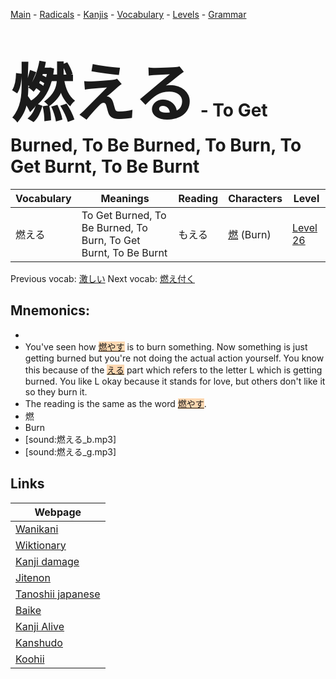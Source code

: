<style> bigfont {font-size: 100px}</style>
[Main](../README.md) -
[Radicals](../radicals.md) -
[Kanjis](../kanjis.md) -
[Vocabulary](../vocabulary.md) -
[Levels](../levels.md) -
[Grammar](../grammar.md)
# <bigfont> 燃える</bigfont> - To Get Burned, To Be Burned, To Burn, To Get Burnt, To Be Burnt 

| Vocabulary | Meanings | Reading | Characters | Level |
| --- | --- | --- | --- | --- |
| 燃える | To Get Burned, To Be Burned, To Burn, To Get Burnt, To Be Burnt | もえる |  [燃](../kanjis/燃.md) (Burn) | [Level 26](../levels/wk_level26.md) |

Previous vocab: [激しい](激しい.md) Next vocab: [燃え付く](燃え付く.md) 

## Mnemonics:

* 
* You've seen how <span style="background-color:#fed8b1"> [燃やす](https://jisho.org/search/燃やす)</span> is to burn something. Now something is just getting burned but you're not doing the actual action yourself. You know this because of the <span style="background-color:#fed8b1"> [える](https://jisho.org/search/える)</span> part which refers to the letter L which is getting burned. You like L okay because it stands for love, but others don't like it so they burn it.
* The reading is the same as the word <span style="background-color:#fed8b1"> [燃やす](https://jisho.org/search/燃やす)</span>.
* 燃
* Burn
* [sound:燃える_b.mp3]
* [sound:燃える_g.mp3]


## Links 

| Webpage |
| --- |
| [Wanikani          ](https://www.wanikani.com/kanji/燃える) |
| [Wiktionary        ](https://en.wiktionary.org/wiki/燃える) |
| [Kanji damage      ](http://www.kanjidamage.com/kanji/search?utf8=✓&q=燃える) |
| [Jitenon           ](https://jitenon.com/kanji/燃える) |
| [Tanoshii japanese ](https://www.tanoshiijapanese.com/dictionary/kanji.cfm?k=燃える) |
| [Baike             ](https://baike.baidu.com/item/燃える) |
| [Kanji Alive       ](https://app.kanjialive.com/燃える) |
| [Kanshudo          ](https://www.kanshudo.com/searchmn?q=燃える) |
| [Koohii            ](https://kanji.koohii.com/study/kanji/燃える) |
